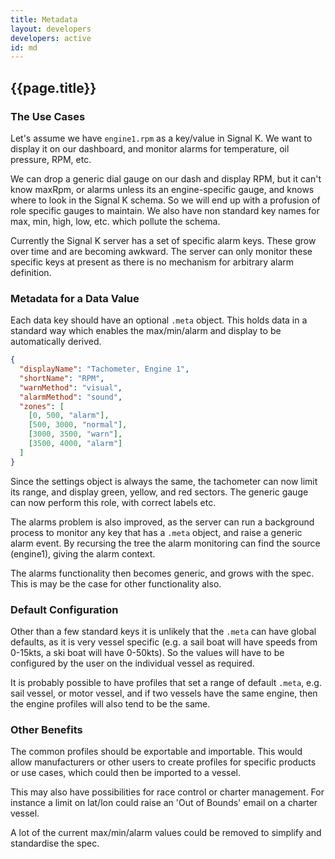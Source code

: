 ```yaml
---
title: Metadata
layout: developers
developers: active
id: md
---
```


## {{page.title}}

### The Use Cases

Let's assume we have `engine1.rpm` as a key/value in Signal K. We want to display it on our dashboard, and monitor
alarms for temperature, oil pressure, RPM, etc.

We can drop a generic dial gauge on our dash and display RPM, but it can't know maxRpm, or alarms unless its an
engine-specific gauge, and knows where to look in the Signal K schema. So we will end up with a profusion of role
specific gauges to maintain. We also have non standard key names for max, min, high, low, etc. which pollute the schema.

Currently the Signal K server has a set of specific alarm keys. These grow over time and are becoming awkward. The
server can only monitor these specific keys at present as there is no mechanism for arbitrary alarm definition.

### Metadata for a Data Value

Each data key should have an optional `.meta` object. This holds data in a standard way which enables the max/min/alarm
and display to be automatically derived.

```json
{
  "displayName": "Tachometer, Engine 1",
  "shortName": "RPM",
  "warnMethod": "visual",
  "alarmMethod": "sound",
  "zones": [
    [0, 500, "alarm"],
    [500, 3000, "normal"],
    [3000, 3500, "warn"],
    [3500, 4000, "alarm"]
  ]
}
```

Since the settings object is always the same, the tachometer can now limit its range, and display green, yellow, and red
sectors. The generic gauge can now perform this role, with correct labels etc.

The alarms problem is also improved, as the server can run a background process to monitor any key that has a `.meta`
object, and raise a generic alarm event. By recursing the tree the alarm monitoring can find the source (engine1),
giving the alarm context.

The alarms functionality then becomes generic, and grows with the spec. This is may be the case for other functionality
also.

### Default Configuration

Other than a few standard keys it is unlikely that the `.meta` can have global defaults, as it is very vessel specific
(e.g. a sail boat will have speeds from 0-15kts, a ski boat will have 0-50kts). So the values will have to be configured
by the user on the individual vessel as required.

It is probably possible to have profiles that set a range of default `.meta`, e.g. sail vessel, or motor vessel, and if
two vessels have the same engine, then the engine profiles will also tend to be the same.

### Other Benefits

The common profiles should be exportable and importable. This would allow manufacturers or other users to create
profiles for specific products or use cases, which could then be imported to a vessel.

This may also have possibilities for race control or charter management. For instance a limit on lat/lon could raise an
'Out of Bounds' email on a charter vessel.

A lot of the current max/min/alarm values could be removed to simplify and standardise the spec.
